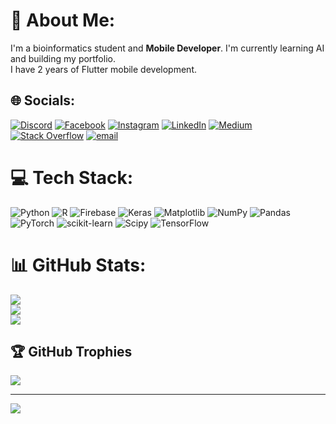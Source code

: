# 💫 About Me:
I'm a bioinformatics student and **Mobile Developer**. I'm currently learning AI and building my portfolio.<br>I have 2 years of Flutter mobile development.


## 🌐 Socials:
[![Discord](https://img.shields.io/badge/Discord-%237289DA.svg?logo=discord&logoColor=white)](https://discord.gg/massi4551) [![Facebook](https://img.shields.io/badge/Facebook-%231877F2.svg?logo=Facebook&logoColor=white)](https://facebook.com/https://www.facebook.com/massi.nissan.58/) [![Instagram](https://img.shields.io/badge/Instagram-%23E4405F.svg?logo=Instagram&logoColor=white)](https://instagram.com/https://www.instagram.com/massi_berk/) [![LinkedIn](https://img.shields.io/badge/LinkedIn-%230077B5.svg?logo=linkedin&logoColor=white)](https://linkedin.com/in/https://www.linkedin.com/in/massinissa-mouhoub) [![Medium](https://img.shields.io/badge/Medium-12100E?logo=medium&logoColor=white)](https://medium.com/@https://medium.com/@mouhoub.massinissa.2002) [![Stack Overflow](https://img.shields.io/badge/-Stackoverflow-FE7A16?logo=stack-overflow&logoColor=white)](https://stackoverflow.com/users/https://stackoverflow.com/users/19410411/mikelenjilo) [![email](https://img.shields.io/badge/Email-D14836?logo=gmail&logoColor=white)](mailto:massinissa.mouhoub3@gmail.com) 

# 💻 Tech Stack:
![Python](https://img.shields.io/badge/python-3670A0?style=for-the-badge&logo=python&logoColor=ffdd54) ![R](https://img.shields.io/badge/r-%23276DC3.svg?style=for-the-badge&logo=r&logoColor=white) ![Firebase](https://img.shields.io/badge/firebase-a08021?style=for-the-badge&logo=firebase&logoColor=ffcd34) ![Keras](https://img.shields.io/badge/Keras-%23D00000.svg?style=for-the-badge&logo=Keras&logoColor=white) ![Matplotlib](https://img.shields.io/badge/Matplotlib-%23ffffff.svg?style=for-the-badge&logo=Matplotlib&logoColor=black) ![NumPy](https://img.shields.io/badge/numpy-%23013243.svg?style=for-the-badge&logo=numpy&logoColor=white) ![Pandas](https://img.shields.io/badge/pandas-%23150458.svg?style=for-the-badge&logo=pandas&logoColor=white) ![PyTorch](https://img.shields.io/badge/PyTorch-%23EE4C2C.svg?style=for-the-badge&logo=PyTorch&logoColor=white) ![scikit-learn](https://img.shields.io/badge/scikit--learn-%23F7931E.svg?style=for-the-badge&logo=scikit-learn&logoColor=white) ![Scipy](https://img.shields.io/badge/SciPy-%230C55A5.svg?style=for-the-badge&logo=scipy&logoColor=%white) ![TensorFlow](https://img.shields.io/badge/TensorFlow-%23FF6F00.svg?style=for-the-badge&logo=TensorFlow&logoColor=white)
# 📊 GitHub Stats:
![](https://github-readme-stats.vercel.app/api?username=Mikelenjilo&theme=dark&hide_border=false&include_all_commits=true&count_private=false)<br/>
![](https://github-readme-streak-stats.herokuapp.com/?user=Mikelenjilo&theme=dark&hide_border=false)<br/>
![](https://github-readme-stats.vercel.app/api/top-langs/?username=Mikelenjilo&theme=dark&hide_border=false&include_all_commits=true&count_private=false&layout=compact)

## 🏆 GitHub Trophies
![](https://github-profile-trophy.vercel.app/?username=Mikelenjilo&theme=radical&no-frame=false&no-bg=true&margin-w=4)

---
[![](https://visitcount.itsvg.in/api?id=Mikelenjilo&icon=0&color=0)](https://visitcount.itsvg.in)

<!-- Proudly created with GPRM ( https://gprm.itsvg.in ) -->
